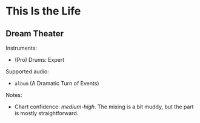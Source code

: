 # This Is the Life

## Dream Theater

Instruments:

  * (Pro) Drums: Expert

Supported audio:

  * `album` (A Dramatic Turn of Events)

Notes:

  * Chart confidence: *medium-high*. The mixing is a bit muddy, but the part
    is mostly straightforward.
